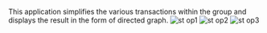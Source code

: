 This application simplifies the various transactions within the group and displays the result in the form of directed graph.
![st op1](https://user-images.githubusercontent.com/83175077/127677958-5aafacc1-e8d8-4de2-8567-08e82674a70d.PNG)
![st op2](https://user-images.githubusercontent.com/83175077/127677972-1a4520e6-8544-49a3-80ad-fd83227390ab.PNG)
![st op3](https://user-images.githubusercontent.com/83175077/127677974-feb0a1e8-b24a-4178-813f-1226be7d1338.PNG)
